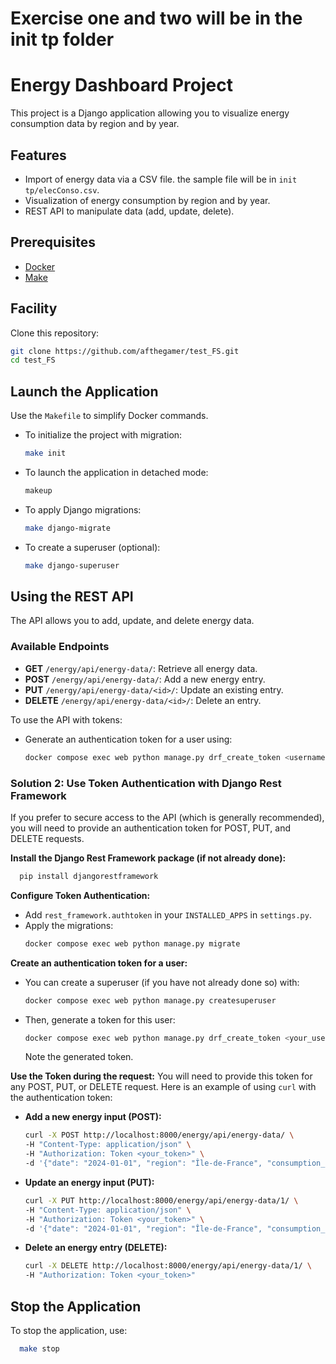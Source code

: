 # Exercise one and two will be in the init tp folder

# Energy Dashboard Project

This project is a Django application allowing you to visualize energy consumption data by region and by year.

## Features
- Import of energy data via a CSV file. the sample file will be in `init tp/elecConso.csv`.
- Visualization of energy consumption by region and by year.
- REST API to manipulate data (add, update, delete).

## Prerequisites
- [Docker](https://www.docker.com/)
- [Make](https://www.gnu.org/software/make/)

## Facility

Clone this repository:
```bash
git clone https://github.com/afthegamer/test_FS.git
cd test_FS
```

## Launch the Application

Use the `Makefile` to simplify Docker commands.

- To initialize the project with migration:
  ```bash
  make init
  ```
  
- To launch the application in detached mode:
  ```bash
  makeup
  ```

- To apply Django migrations:
  ```bash
  make django-migrate
  ```

- To create a superuser (optional):
  ```bash
  make django-superuser
  ```

## Using the REST API

The API allows you to add, update, and delete energy data.

### Available Endpoints
- **GET** `/energy/api/energy-data/`: Retrieve all energy data.
- **POST** `/energy/api/energy-data/`: Add a new energy entry.
- **PUT** `/energy/api/energy-data/<id>/`: Update an existing entry.
- **DELETE** `/energy/api/energy-data/<id>/`: Delete an entry.

To use the API with tokens:
- Generate an authentication token for a user using:
  ```bash
  docker compose exec web python manage.py drf_create_token <username>
  ```

### Solution 2: Use Token Authentication with Django Rest Framework

If you prefer to secure access to the API (which is generally recommended), you will need to provide an authentication token for POST, PUT, and DELETE requests.

**Install the Django Rest Framework package (if not already done):**
```bash
  pip install djangorestframework
```

**Configure Token Authentication:**
- Add `rest_framework.authtoken` in your `INSTALLED_APPS` in `settings.py`.
- Apply the migrations:
  ```bash
  docker compose exec web python manage.py migrate
  ```

**Create an authentication token for a user:**
- You can create a superuser (if you have not already done so) with:
  ```bash
  docker compose exec web python manage.py createsuperuser
  ```
- Then, generate a token for this user:
  ```bash
  docker compose exec web python manage.py drf_create_token <your_username>
  ```
  Note the generated token.

**Use the Token during the request:** You will need to provide this token for any POST, PUT, or DELETE request. Here is an example of using `curl` with the authentication token:

- **Add a new energy input (POST):**
  ```bash
  curl -X POST http://localhost:8000/energy/api/energy-data/ \
  -H "Content-Type: application/json" \
  -H "Authorization: Token <your_token>" \
  -d '{"date": "2024-01-01", "region": "Île-de-France", "consumption_twh": 73.2}'
  ```

- **Update an energy input (PUT):**
  ```bash
  curl -X PUT http://localhost:8000/energy/api/energy-data/1/ \
  -H "Content-Type: application/json" \
  -H "Authorization: Token <your_token>" \
  -d '{"date": "2024-01-01", "region": "Île-de-France", "consumption_twh": 74.5}'
  ```

- **Delete an energy entry (DELETE):**
  ```bash
  curl -X DELETE http://localhost:8000/energy/api/energy-data/1/ \
  -H "Authorization: Token <your_token>"
  ```

## Stop the Application
To stop the application, use:
```bash
  make stop
  ```